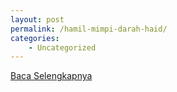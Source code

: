 ```yaml
---
layout: post
permalink: /hamil-mimpi-darah-haid/
categories:
    - Uncategorized
---
```


[Baca Selengkapnya](/08)